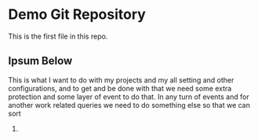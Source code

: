 # Demo Git Repository

This is the first file in this repo.

## Ipsum Below

This is what I want to do with my projects and my all setting and other configurations, and to get and be done with that we need some extra protection and some layer of event to do that.
In any turn of events and for another work related queries we need to do something else so that we can sort


1.